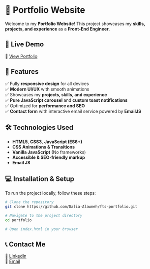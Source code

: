 # **🌟 Portfolio Website**  

Welcome to my **Portfolio Website**! This project showcases my **skills, projects, and experience** as a **Front-End Engineer**.  

## **🚀 Live Demo**  
🔗 [View Portfolio](https://dalialawneh.netlify.app/)  

## **📌 Features**  
✅ Fully **responsive design** for all devices  
✅ **Modern UI/UX** with smooth animations  
✅ Showcases my **projects, skills, and experience**  
✅ **Pure JavaScript carousel** and **custom toast notifications**  
✅ Optimized for **performance and SEO**  
✅ **Contact form** with interactive email service powered by **EmailJS**

## **🛠️ Technologies Used**  
- **HTML5**, **CSS3**, **JavaScript (ES6+)**  
- **CSS Animations & Transitions**  
- **Vanilla JavaScript** (No frameworks)  
- **Accessible & SEO-friendly markup**  
- **Email JS**

## **💻 Installation & Setup**  
To run the project locally, follow these steps:  

```bash
# Clone the repository
git clone https://github.com/Dalia-Alawneh/fts-portfolio.git

# Navigate to the project directory
cd portfolio

# Open index.html in your browser
```

## **📞 Contact Me**  
💼 [LinkedIn](https://linkedin.com/in/dalia-alawneh)  
📧 [Email](mailto:daliaalawneh26@gmail.com)  
